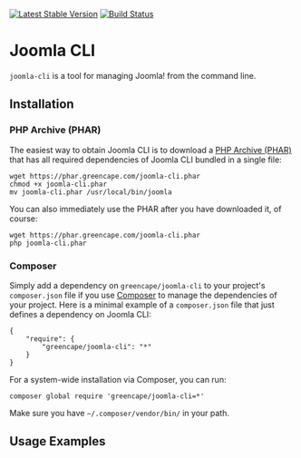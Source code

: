 [![Latest Stable Version](https://poser.pugx.org/greencape/joomla-cli/v/stable.png)](https://packagist.org/packages/greencape/joomla-cli)
[![Build Status](https://travis-ci.org/greencape/joomla-cli.png?branch=master)](https://travis-ci.org/greencape/joomla-cli)

# Joomla CLI

`joomla-cli` is a tool for managing Joomla! from the command line.

## Installation

### PHP Archive (PHAR)

The easiest way to obtain Joomla CLI is to download a [PHP Archive (PHAR)](http://php.net/phar) that has all required
dependencies of Joomla CLI bundled in a single file:

    wget https://phar.greencape.com/joomla-cli.phar
    chmod +x joomla-cli.phar
    mv joomla-cli.phar /usr/local/bin/joomla

You can also immediately use the PHAR after you have downloaded it, of course:

    wget https://phar.greencape.com/joomla-cli.phar
    php joomla-cli.phar

### Composer

Simply add a dependency on `greencape/joomla-cli` to your project's `composer.json` file if you use
[Composer](http://getcomposer.org/) to manage the dependencies of your project. Here is a minimal example of a
`composer.json` file that just defines a dependency on Joomla CLI:

    {
        "require": {
            "greencape/joomla-cli": "*"
        }
    }

For a system-wide installation via Composer, you can run:

    composer global require 'greencape/joomla-cli=*'

Make sure you have `~/.composer/vendor/bin/` in your path.

## Usage Examples

